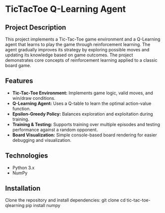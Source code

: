 # TicTacToe Q-Learning Agent

## Project Description
This project implements a Tic-Tac-Toe game environment and a Q-Learning agent that learns to play the game through reinforcement learning. The agent gradually improves its strategy by exploring possible moves and updating its knowledge based on game outcomes. The project demonstrates core concepts of reinforcement learning applied to a classic board game.

## Features
- **Tic-Tac-Toe Environment:** Implements game logic, valid moves, and win/draw conditions.
- **Q-Learning Agent:** Uses a Q-table to learn the optimal action-value function.
- **Epsilon-Greedy Policy:** Balances exploration and exploitation during training.
- **Training & Testing:** Supports training over multiple episodes and testing performance against a random opponent.
- **Board Visualization:** Simple console-based board rendering for easier debugging and visualization.

## Technologies
- Python 3.x
- NumPy
## Installation
Clone the repository and install dependencies:
git clone <repository-url>
cd tic-tac-toe-qlearning
pip install numpy 
